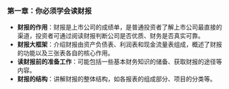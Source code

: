 ### 第一章：你必须学会读财报

- **财报的作用**：财报是上市公司的成绩单，是普通投资者了解上市公司最直接的渠道，投资者可通过阅读财报判断公司是否优质、财务是否真实可靠。
- **财报大框架**：介绍财报由资产负债表、利润表和现金流量表组成，概述了财报的功能以及三张表各自的核心作用。
- **读财报前的准备工作**：可能包括一些基本财务知识的储备、获取财报的途径等内容。
- **财报的结构**：讲解财报的整体结构，如各报表的组成部分、项目的分类等。
